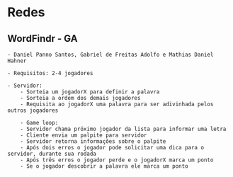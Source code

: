 # Redes

## WordFindr - GA

    - Daniel Panno Santos, Gabriel de Freitas Adolfo e Mathias Daniel Hahner

    - Requisitos: 2-4 jogadores

    - Servidor:
        - Sorteia um jogadorX para definir a palavra
        - Sorteia a ordem dos demais jogadores
        - Requisita ao jogadorX uma palavra para ser adivinhada pelos outros jogadores

        - Game loop:
        - Servidor chama próximo jogador da lista para informar uma letra
        - Cliente envia um palpite para servidor
        - Servidor retorna informações sobre o palpite
        - Após dois erros o jogador pode solicitar uma dica para o servidor, durante sua rodada
        - Após três erros o jogador perde e o jogadorX marca um ponto
        - Se o jogador descobrir a palavra ele marca um ponto
